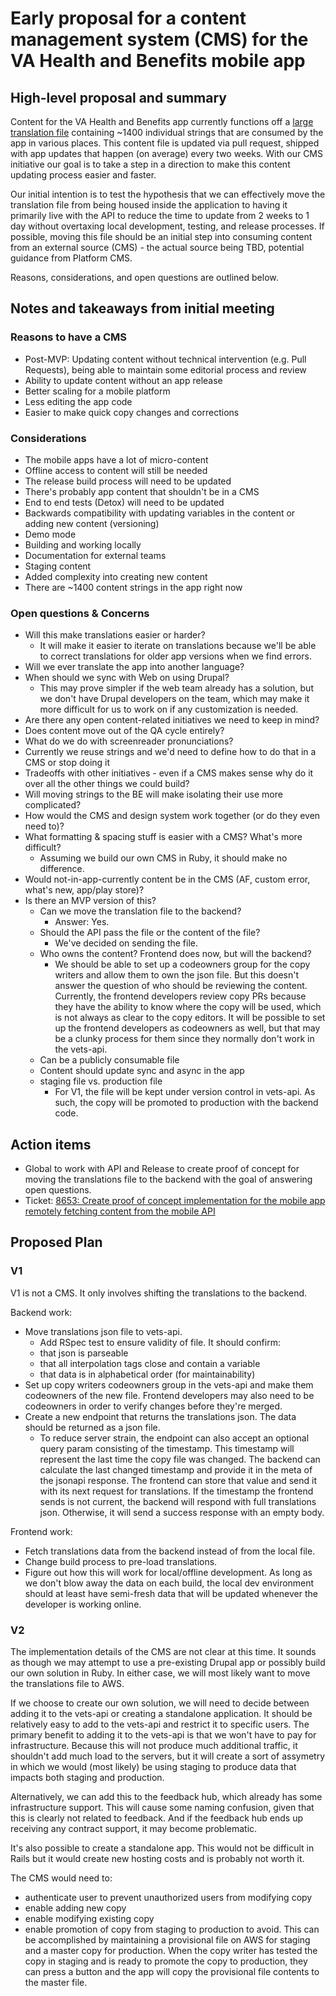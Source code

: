 # Early proposal for a content management system (CMS) for the VA Health and Benefits mobile app

## High-level proposal and summary

Content for the VA Health and Benefits app currently functions off a [large translation file](https://github.com/department-of-veterans-affairs/va-mobile-app/blob/develop/VAMobile/src/translations/en/common.json) containing ~1400 individual strings that are consumed by the app in various places. This content file is updated via pull request, shipped with app updates that happen (on average) every two weeks. With our CMS initiative our goal is to take a step in a direction to make this content updating process easier and faster.

Our initial intention is to test the hypothesis that we can effectively move the translation file from being housed inside the application to having it primarily live with the API to reduce the time to update from 2 weeks to 1 day without overtaxing local development, testing, and release processes. If possible, moving this file should be an initial step into consuming content from an external source (CMS) - the actual source being TBD, potential guidance from Platform CMS.

Reasons, considerations, and open questions are outlined below.

## Notes and takeaways from initial meeting

### Reasons to have a CMS

- Post-MVP: Updating content without technical intervention (e.g. Pull Requests), being able to maintain some editorial process and review
- Ability to update content without an app release
- Better scaling for a mobile platform
- Less editing the app code
- Easier to make quick copy changes and corrections

### Considerations

- The mobile apps have a lot of micro-content
- Offline access to content will still be needed
- The release build process will need to be updated
- There's probably app content that shouldn't be in a CMS
- End to end tests (Detox) will need to be updated 
- Backwards compatibility with updating variables in the content or adding new content (versioning)
- Demo mode
- Building and working locally
- Documentation for external teams
- Staging content
- Added complexity into creating new content
- There are ~1400 content strings in the app right now


### Open questions &amp; Concerns

- Will this make translations easier or harder?
	- It will make it easier to iterate on translations because we'll be able to correct translations for older app versions when we find errors.
- Will we ever translate the app into another language?
- When should we sync with Web on using Drupal?
	- This may prove simpler if the web team already has a solution, but we don't have Drupal developers on the team, which may make it more difficult for us to work on if any customization is needed.
- Are there any open content-related initiatives we need to keep in mind?
- Does content move out of the QA cycle entirely?
- What do we do with screenreader pronunciations? 
- Currently we reuse strings and we'd need to define how to do that in a CMS or stop doing it
- Tradeoffs with other initiatives - even if a CMS makes sense why do it over all the other things we could build?
- Will moving strings to the BE will make isolating their use more complicated?
- How would the CMS and design system work together (or do they even need to)?
- What formatting & spacing stuff is easier with a CMS? What's more difficult?
	- Assuming we build our own CMS in Ruby, it should make no difference.
- Would not-in-app-currently content be in the CMS (AF, custom error, what's new, app/play store)?
- Is there an MVP version of this?
	- Can we move the translation file to the backend?
		- Answer: Yes.
	- Should the API pass the file or the content of the file?
		- We've decided on sending the file.
	- Who owns the content? Frontend does now, but will the backend?
		- We should be able to set up a codeowners group for the copy writers and allow them to own the json file. But this doesn't answer the question of who should be reviewing the content. Currently, the frontend developers review copy PRs because they have the ability to know where the copy will be used, which is not always as clear to the copy editors. It will be possible to set up the frontend developers as codeowners as well, but that may be a clunky process for them since they normally don't work in the vets-api.
	- Can be a publicly consumable file
	- Content should update sync and async in the app
	- staging file vs. production file
		- For V1, the file will be kept under version control in vets-api. As such, the copy will be promoted to production with the backend code.

## Action items

- Global to work with API and Release to create proof of concept for moving the translations file to the backend with the goal of answering open questions.
- Ticket: [8653: Create proof of concept implementation for the mobile app remotely fetching content from the mobile API](https://github.com/department-of-veterans-affairs/va-mobile-app/issues/8653)

## Proposed Plan

### V1

V1 is not a CMS. It only involves shifting the translations to the backend.

Backend work:
- Move translations json file to vets-api.
	- Add RSpec test to ensure validity of file. It should confirm:
  	- that json is parseable
  	- that all interpolation tags close and contain a variable
  	- that data is in alphabetical order (for maintainability)
- Set up copy writers codeowners group in the vets-api and make them codeowners of the new file. Frontend developers may also need to be codeowners in order to verify changes before they're merged.
- Create a new endpoint that returns the translations json. The data should be returned as a json file.
	- To reduce server strain, the endpoint can also accept an optional query param consisting of the timestamp. This timestamp will represent the last time the copy file was changed. The backend can calculate the last changed timestamp and provide it in the meta of the jsonapi response. The frontend can store that value and send it with its next request for translations. If the timestamp the frontend sends is not current, the backend will respond with full translations json. Otherwise, it will send a success response with an empty body.

Frontend work:
- Fetch translations data from the backend instead of from the local file.
- Change build process to pre-load translations.
- Figure out how this will work for local/offline development. As long as we don't blow away the data on each build, the local dev environment should at least have semi-fresh data that will be updated whenever the developer is working online.

### V2

The implementation details of the CMS are not clear at this time. It sounds as though we may attempt to use a pre-existing Drupal app or possibly build our own solution in Ruby. In either case, we will most likely want to move the translations file to AWS.

If we choose to create our own solution, we will need to decide between adding it to the vets-api or creating a standalone application. It should be relatively easy to add to the vets-api and restrict it to specific users. The primary benefit to adding it to the vets-api is that we won't have to pay for infrastructure. Because this will not produce much additional traffic, it shouldn't add much load to the servers, but it will create a sort of assymetry in which we would (most likely) be using staging to produce data that impacts both staging and production.

Alternatively, we can add this to the feedback hub, which already has some infrastructure support. This will cause some naming confusion, given that this is clearly not related to feedback. And if the feedback hub ends up receiving any contract support, it may become problematic.

It's also possible to create a standalone app. This would not be difficult in Rails but it would create new hosting costs and is probably not worth it.

The CMS would need to:
- authenticate user to prevent unauthorized users from modifying copy
- enable adding new copy
- enable modifying existing copy
- enable promotion of copy from staging to production to avoid. This can be accomplished by maintaining a provisional file on AWS for staging and a master copy for production. When the copy writer has tested the copy in staging and is ready to promote the copy to production, they can press a button and the app will copy the provisional file contents to the master file.